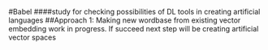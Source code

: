 #Babel
####study for checking possibilities of DL tools in creating artificial languages
##Approach 1: Making new wordbase from existing vector embedding
work in progress. If succeed next step will be creating artificial vector spaces